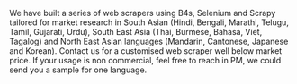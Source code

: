 We have built a series of web scrapers using B4s, Selenium and Scrapy tailored for market research in South Asian (Hindi, Bengali, Marathi, Telugu, Tamil, Gujarati, Urdu), South East Asia (Thai, Burmese, Bahasa, Viet, Tagalog) and North East Asian languages (Mandarin, Cantonese, Japanese and Korean). 
Contact us for a customised web scraper well below market price.
If your usage is non commercial, feel free to reach in PM, we could send you a sample for one language.
